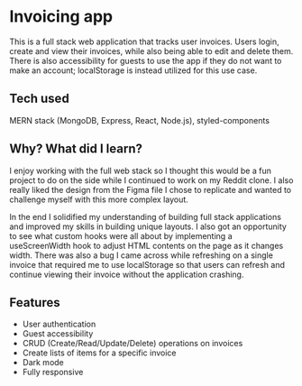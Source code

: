 # Invoicing app

This is a full stack web application that tracks user invoices. Users login, create and view their invoices, while also being able to edit and delete them. There is also accessibility for guests to use the app if they do not want to make an account; localStorage is instead utilized for this use case.

## Tech used

MERN stack (MongoDB, Express, React, Node.js), styled-components

## Why? What did I learn?

I enjoy working with the full web stack so I thought this would be a fun project to do on the side while I continued to work on my Reddit clone. I also really liked the design from the Figma file I chose to replicate and wanted to challenge myself with this more complex layout. 

In the end I solidified my understanding of building full stack applications and improved my skills in building unique layouts. I also got an opportunity to see what custom hooks were all about by implementing a useScreenWidth hook to adjust HTML contents on the page as it changes width. There was also a bug I came across while refreshing on a single invoice that required me to use localStorage so that users can refresh and continue viewing their invoice without the application crashing.

## Features

* User authentication
* Guest accessibility
* CRUD (Create/Read/Update/Delete) operations on invoices
* Create lists of items for a specific invoice
* Dark mode
* Fully responsive
